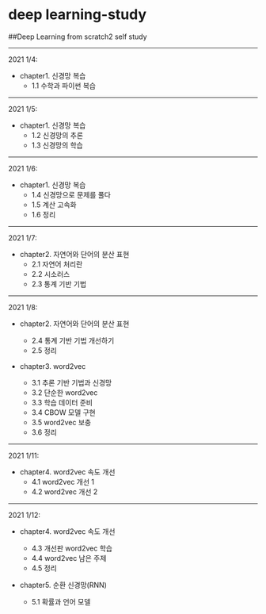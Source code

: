 # deep learning-study
##Deep Learning from scratch2 self study
***
2021 1/4:  
* chapter1. 신경망 복습  
  * 1.1 수학과 파이썬 복습
***
2021 1/5:  
* chapter1. 신경망 복습  
  * 1.2 신경망의 추론
  * 1.3 신경망의 학습
***
2021 1/6:
* chapter1. 신경망 복습  
  * 1.4 신경망으로 문제를 풀다
  * 1.5 계산 고속화
  * 1.6 정리  
  
***  
2021 1/7:  
* chapter2. 자연어와 단어의 분산 표현  
  * 2.1 자연어 처리란  
  * 2.2 시소러스  
  * 2.3 통계 기반 기법  
  
***
2021 1/8:  
* chapter2. 자연어와 단어의 분산 표현  
  * 2.4 통계 기반 기법 개선하기  
  * 2.5 정리  
  
* chapter3. word2vec  
  * 3.1 추론 기반 기법과 신경망  
  * 3.2 단순한 word2vec  
  * 3.3 학습 데이터 준비  
  * 3.4 CBOW 모델 구현  
  * 3.5 word2vec 보충  
  * 3.6 정리  
  

***
2021 1/11:  
* chapter4. word2vec 속도 개선  
  * 4.1 word2vec 개선 1
  * 4.2 word2vec 개선 2
  
***
2021 1/12:  
* chapter4. word2vec 속도 개선
  * 4.3 개선판 word2vec 학습  
  * 4.4 word2vec 남은 주제  
  * 4.5 정리  
  
* chapter5. 순환 신경망(RNN)  
  * 5.1 확률과 언어 모델